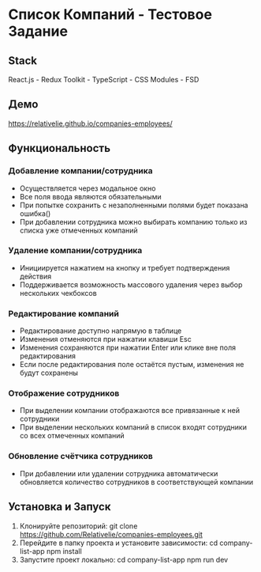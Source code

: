 # Список Компаний - Тестовое Задание

## Stack
React.js - Redux Toolkit - TypeScript - CSS Modules - FSD

## Демо
https://relativelie.github.io/companies-employees/

## Функциональность

### Добавление компании/сотрудника
- Осуществляется через модальное окно
- Все поля ввода являются обязательными
- При попытке сохранить с незаполненными полями будет показана ошибка()
- При добавлении сотрудника можно выбирать компанию только из списка уже отмеченных компаний

### Удаление компании/сотрудника
- Инициируется нажатием на кнопку и требует подтверждения действия
- Поддерживается возможность массового удаления через выбор нескольких чекбоксов

### Редактирование компаний
- Редактирование доступно напрямую в таблице
- Изменения отменяются при нажатии клавиши Esc
- Изменения сохраняются при нажатии Enter или клике вне поля редактирования
- Если после редактирования поле остаётся пустым, изменения не будут сохранены

### Отображение сотрудников
- При выделении компании отображаются все привязанные к ней сотрудники
- При выделении нескольких компаний в список входят сотрудники со всех отмеченных компаний

### Обновление счётчика сотрудников
- При добавлении или удалении сотрудника автоматически обновляется количество сотрудников в соответствующей компании

## Установка и Запуск

1. Клонируйте репозиторий:
   git clone https://github.com/Relativelie/companies-employees.git
2. Перейдите в папку проекта и установите зависимости:
   cd company-list-app
   npm install
3. Запустите проект локально:
   cd company-list-app
   npm run dev
